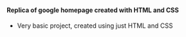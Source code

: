 #### Replica of google homepage created with HTML and CSS

* Very basic project, created using just HTML and CSS
